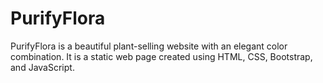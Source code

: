 # PurifyFlora
PurifyFlora is a beautiful plant-selling website with an elegant color combination. It is a static web page created using HTML, CSS, Bootstrap, and JavaScript.
